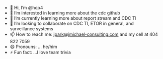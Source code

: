 - 👋 Hi, I’m @hcp4
- 👀 I’m interested in learning more about the cdc github
- 🌱 I’m currently learning more about report stream and CDC TI
- 💞️ I’m looking to collaborate on CDC TI, ETOR in general, and surveillance systems
- 📫 How to reach me:  jpark@jmichael-consulting.com and my cell at 404 822 7059
- 😄 Pronouns: ... he/him
- ⚡ Fun fact: ...I love team trivia

<!---
hcp4/hcp4 is a ✨ special ✨ repository because its `README.md` (this file) appears on your GitHub profile.
You can click the Preview link to take a look at your changes.
--->
